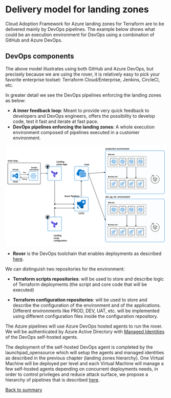 # Delivery model for landing zones

Cloud Adoption Framework for Azure landing zones for Terraform are to be delivered mainly by DevOps pipelines. The example below shows what could be an execution environment for DevOps using a combination of GitHub and Azure DevOps.

## DevOps components

The above model illustrates using both GitHub and Azure DevOps, but precisely because we are using the rover, it is relatively easy to pick your favorite enterprise toolset: Terraform Cloud/Enterprise, Jenkins, CircleCI, etc.

In greater detail we see the DevOps pipelines enforcing the landing
zones as below:

- **A inner feedback loop**:
Meant to provide very quick feedback to developers and DevOps engineers, offers the possibility to develop code, test it fast and iterate at fast pace.
- **DevOps pipelines enforcing the landing zones**:
A whole execution environment composed of pipelines executed in a customer environment.

![PipelinesOverview](../../_pictures/delivery/overview_pipelines.png)

- **Rover** is the DevOps toolchain that enables deployments as described [here](../code_architecture/intro_architecture.md).

We can distinguish two repositories for the environment:

- **Terraform scripts repositories**:  will be used to store and describe logic of Terraform deployments (the script and core code that will be executed)

- **Terraform configuration repositories**: will be used to store and describe the configuration of the environment and of the applications.
Different environments like PROD, DEV, UAT, etc. will be implemented using different configuration files inside the configuration repository.

The Azure pipelines will use Azure DevOps hosted agents to run the rover. We will be authenticated by Azure Active Directory with [Managed Identities](https://docs.microsoft.com/en-us/azure/active-directory/managed-identities-azure-resources/overview) of the DevOps self-hosted agents.

The deployment of the self-hosted DevOps agent is completed by the
launchpad\_opensource which will setup the agents and managed identities
as described in the previous chapter (landing zones hierarchy). One
Virtual Machine will be deployed per level and each Virtual Machine will
manage a few self-hosted agents depending on concurrent deployments
needs, in order to control privileges and reduce attack surface, we propose a hierarchy of pipelines that is described [here](../code_architecture/hierarchy.md).


[Back to summary](../README.md)